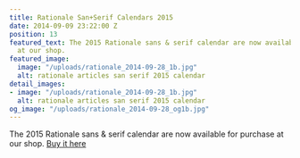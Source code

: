 ```yaml
---
title: Rationale San+Serif Calendars 2015
date: 2014-09-09 23:22:00 Z
position: 13
featured_text: The 2015 Rationale sans & serif calendar are now available for purchase
  at our shop.
featured_image:
  image: "/uploads/rationale_2014-09-28_1b.jpg"
  alt: rationale articles san serif 2015 calendar
detail_images:
- image: "/uploads/rationale_2014-09-28_1b.jpg"
  alt: rationale articles san serif 2015 calendar
og_image: "/uploads/rationale_2014-09-28_og1b.jpg"
---
```


The 2015 Rationale sans & serif calendar are now available for purchase at our shop. [Buy it here](https://rationale-design.com/shop/)